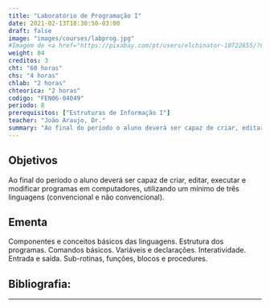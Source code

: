 ```yaml
---
title: "Laboratório de Programação I"
date: 2021-02-13T18:30:50-03:00
draft: false
image: "images/courses/labprog.jpg"
#Imagem de <a href="https://pixabay.com/pt/users/elchinator-10722855/?utm_source=link-attribution&amp;utm_medium=referral&amp;utm_campaign=image&amp;utm_content=4280758">Elchinator</a> por <a href="https://pixabay.com/pt/?utm_source=link-attribution&amp;utm_medium=referral&amp;utm_campaign=image&amp;utm_content=4280758">Pixabay</a>
weight: 84
creditos: 3
cht: "60 horas"
chs: "4 horas"
chlab: "2 horas"
chteorica: "2 horas"
codigo: "FEN06-04049"
periodo: 8
prerequisitos: ["Estruturas de Informação I"]
teacher: "João Araujo, Dr."
summary: "Ao final do período o aluno deverá ser capaz de criar, editar, executar e modificar programas em computadores, utilizando um mínimo de três linguagens (convencional e não convencional)."
---
```

## Objetivos
Ao final do período o aluno deverá ser capaz de criar, editar, executar e modificar programas em computadores, utilizando um mínimo de três linguagens (convencional e não convencional).

## Ementa
Componentes e conceitos básicos das linguagens. Estrutura dos programas. Comandos básicos. Variáveis e declarações. Interatividade. Entrada e saída. Sub-rotinas, funções, blocos e procedures.

## Bibliografia:

---
